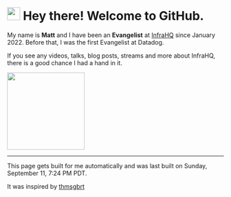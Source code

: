 <h1><img src="https://emojis.slackmojis.com/emojis/images/1531849430/4246/blob-sunglasses.gif?1531849430" width="30"/> Hey there! Welcome to GitHub.</h1>

My name is **Matt** and I have been an **Evangelist** at [InfraHQ](https://infrahq.com) since January 2022. Before that, I was the first Evangelist at Datadog. 

If you see any videos, talks, blog posts, streams and more about InfraHQ, there is a good chance I had a hand in it. 

<img height="180em" src="https://github-readme-stats.vercel.app/api?username=technovangelist&show_icons=true&hide_border=true&&count_private=true&include_all_commits=true" />

<!--START_SECTION:waka-->
<!--END_SECTION:waka-->

------------
This page gets built for me automatically and was last built on Sunday, September 11, 7:24 PM PDT.

It was inspired by [thmsgbrt](https://medium.com/swlh/how-to-create-a-self-updating-readme-md-for-your-github-profile-f8b05744ca91)
